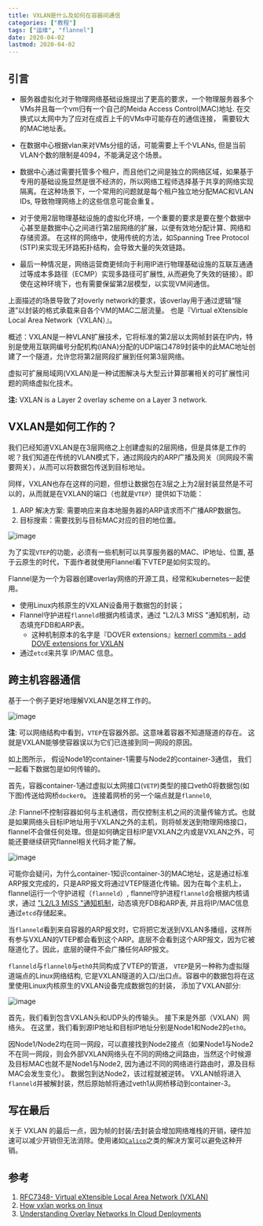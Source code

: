 ```yaml
---
title: VXLAN是什么及如何在容器间通信
categories: ["教程"]
tags: ["运维", "flannel"]
date: 2020-04-02
lastmod: 2020-04-02
---
```


## 引言

*  服务器虚拟化对于物理网络基础设施提出了更高的要求，一个物理服务器多个VMs并且每一个vm归有一个自己的Meida Access Control(MAC)地址. 在交换式以太网中为了应对在成百上千的VMs中可能存在的通信连接， 需要较大的MAC地址表。

* 在数据中心根据vlan来对VMs分组的话，可能需要上千个VLANs, 但是当前VLAN个数的限制是4094，不能满足这个场景。

* 数据中心通过需要托管多个租户，而且他们之间是独立的网络区域，如果基于专用的基础设施显然是很不经济的，所以网络工程师选择基于共享的网络实现隔离。在这种场景下，一个常用的问题就是每个租户独立地分配MAC和VLAN IDs, 导致物理网络上的这些信息可能会重复。

* 对于使用2层物理基础设施的虚拟化环境，一个重要的要求是要在整个数据中心甚至是数据中心之间进行第2层网络的扩展，以便有效地分配计算、网络和存储资源。 在这样的网络中，使用传统的方法，如Spanning Tree Protocol (STP)来实现无环路拓扑结构，会导致大量的失效链路。

* 最后一种情况是，网络运营商更倾向于利用IP进行物理基础设施的互联互通通过等成本多路径（ECMP）实现多路径可扩展性, 从而避免了失效的链接）。即使在这种环境下，也有需要保留第2层模型，以实现VM间通信。

上面描述的场景导致了对overly network的要求，该overlay用于通过逻辑“隧道”以封装的格式承载来自各个VM的MAC二层流量。 也是『Virtual eXtensible Local Area Network（VXLAN）』。

概述：VXLAN是一种VLAN扩展技术，它将标准的第2层以太网帧封装在IP内，特别是使用互联网编号分配机构(IANA)分配的UDP端口4789封装中的此MAC地址创建了一个隧道，允许您将第2层网段扩展到任何第3层网络。

虚拟可扩展局域网(VXLAN)是一种试图解决与大型云计算部署相关的可扩展性问题的网络虚拟化技术。

__注:__ VXLAN is a Layer 2 overlay scheme on a Layer 3 network.


## VXLAN是如何工作的？

我们已经知道VXLAN是在3层网络之上创建虚拟的2层网络，但是具体是工作的呢？我们知道在传统的VLAN模式下，通过网段内的ARP广播及网关（同网段不需要网关），从而可以将数据包传送到目标地址。

同样，VXLAN也存在这样的问题，但想让数据包在3层之上为2层封装显然是不可以的，从而就是在VXLAN的端口（也就是`VTEP`）提供如下功能：
1. ARP 解决方案: 需要响应来自本地服务器的ARP请求而不广播ARP数据包。
2. 目标搜索：需要找到与目标MAC对应的目的地位置。

![image](https://user-images.githubusercontent.com/5203608/89412787-3ab21800-d75a-11ea-8c5a-0c81c4df1f4b.png)



为了实现`VTEP`的功能，必须有一些机制可以共享服务器的MAC、IP地址、位置, 基于云原生的时代，下面作者就使用Flannel看下VTEP是如何实现的。

Flannel是为一个为容器创建overlay网络的开源工具，经常和kubernetes一起使用。

* 使用Linux内核原生的VXLAN设备用于数据包的封装；
* Flannel守护进程`flanneld`根据内核请求，通过 "L2/L3 MISS "通知机制，动态填充FDB和ARP表。
    * 这种机制原本的名字是『DOVER extensions』[kernerl commits - add DOVE extensions for VXLAN](https://git.kernel.org/pub/scm/linux/kernel/git/torvalds/linux.git/commit/?id=e4f67addf158f98f8197e08974966b18480dc751)
* 通过`etcd`来共享 IP/MAC 信息。


## 跨主机容器通信

基于一个例子更好地理解VXLAN是怎样工作的。

![image](https://user-images.githubusercontent.com/5203608/89412792-3ede3580-d75a-11ea-98a5-ba2d355ff690.png)

__注__: 可以网络结构中看到，`VTEP`在容器外部。这意味着容器不知道隧道的存在。 这就是VXLAN能够使容器误以为它们已连接到同一网段的原因。

如上图所示， 假设Node1的container-1需要与Node2的container-3通信， 我们一起看下数据包是如何传输的。

首先，容器container-1通过虚拟以太网接口(`VETP`)类型的接口veth0将数据包(如下图)传送给网桥`docker0`。 连接着网桥的另一个端点就是`flannel0`, 

_注_: Flannel不控制容器如何与主机通信，而仅控制主机之间的流量传输方式。也就是如果网络头目标IP地址用于VXLAN之外的主机，则将帧发送到物理网络接口，flannel不会做任何处理。但是如何确定目标IP是VXLAN之内或是VXLAN之外，可能还要继续研究flannel相关代码才能了解。

![image](https://user-images.githubusercontent.com/5203608/89412922-777e0f00-d75a-11ea-9878-0b3f445d7efe.png)

可能你会疑问，为什么container-1知识container-3的MAC地址，这是通过标准ARP报文完成的，只是ARP报文将通过VTEP隧道化传输。因为在每个主机上，flannel运行一个守护进程（`flanneld`）, flannel守护进程`flanneld`会根据内核请求，通过 ["L2/L3 MISS "通知机制]((https://git.kernel.org/pub/scm/linux/kernel/git/torvalds/linux.git/commit/?id=e4f67addf158f98f8197e08974966b18480dc751))，动态填充FDB和ARP表, 并且将IP/MAC信息通过`etcd`存储起来。

当`flanneld`看到来自容器的ARP报文时，它将把它发送到VXLAN多播组，这样所有参与VXLAN的VTEP都会看到这个ARP。底层不会看到这个ARP报文，因为它被隧道化了。因此，底层的硬件不会广播任何ARP报文。

`flanneld`与`flannel0`与`eth0`共同构成了VTEP的管道， `VTEP`是另一种称为虚拟隧道端点的Linux网络结构, 它是VXLAN隧道的入口/出口点。容器中的数据包将在这里使用Linux内核原生的VXLAN设备完成数据包的封装， 添加了VXLAN部分:

![image](https://user-images.githubusercontent.com/5203608/89412993-97adce00-d75a-11ea-93ff-10d1c27fd508.png)

首先，我们看到包含VXLAN头和UDP头的传输头。 接下来是外部（VXLAN）网络头。 在这里，我们看到源IP地址和目标IP地址分别是Node1和Node2的`eth0`。 

因Node1/Node2均在同一网段，可以直接找到Node2接点（如果Node1与Node2不在同一网段，则会外部VXLAN网络头在不同的网络之间路由，当然这个时候源及目标MAC也就不是Node1与Node2, 因为通过不同的网络进行路由时，源及目标MAC会发生变化）。 数据包到达Node2，该过程就被逆转。 VXLAN帧将进入`flanneld`并被解封装，然后原始帧将通过veth1从网桥移动到container-3。

## 写在最后
关于 VXLAN 的最后一点，因为帧的封装/去封装会增加网络堆栈的开销，硬件加速可以减少开销但无法消除。使用诸如[`Calico`](https://projectcalico.org)之类的解决方案可以避免这种开销。

## 参考
1. [RFC7348- Virtual eXtensible Local Area Network (VXLAN)](https://tools.ietf.org/html/rfc7348#section-3.3)
2. [How vxlan works on linux](https://www.slideshare.net/enakai/how-vxlan-works-on-linux)
3. [Understanding Overlay Networks In Cloud Deployments](
https://community.arm.com/developer/tools-software/tools/b/tools-software-ides-blog/posts/understanding-and-deploying-overlay-networks)